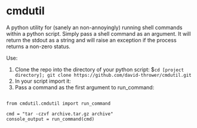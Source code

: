 # cmdutil
A python utility for (sanely an non-annoyingly) running shell commands within a python script. Simply pass a shell command as an argument. It will return the stdout as a string and will raise an exception if the process returns a non-zero status.

Use:

1. Clone the repo into the directory of your python script: $`cd [project directory]; git clone https://github.com/david-thrower/cmdutil.git`
2. In your script import it:
3. Pass a command as the first argument to run_command:

```python3

from cmdutil.cmdutil import run_command

cmd = "tar -czvf archive.tar.gz archive"
console_output = run_command(cmd)

```


